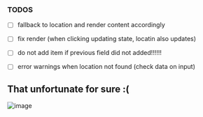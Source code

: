 ### TODOS
- [ ] fallback to location and render content accordingly
- [ ] fix render (when clicking updating state, locatin also updates)
- [ ] do not add item if previous field did not added!!!!!!
- [ ] error warnings when location not found (check data on input)


## That unfortunate for sure :(
![image](https://i.imgur.com/YZIGsvW.png)